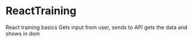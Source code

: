 # ReactTraining
React training basics 
Gets input from user, sends to API gets the data and shows in dom
